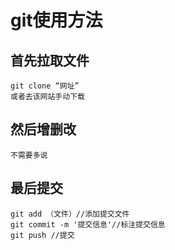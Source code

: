 # git使用方法
## 首先拉取文件
    git clone “网址”
    或者去该网站手动下载
## 然后增删改
    不需要多说
## 最后提交
    git add （文件）//添加提交文件
    git commit -m '提交信息'//标注提交信息
    git push //提交